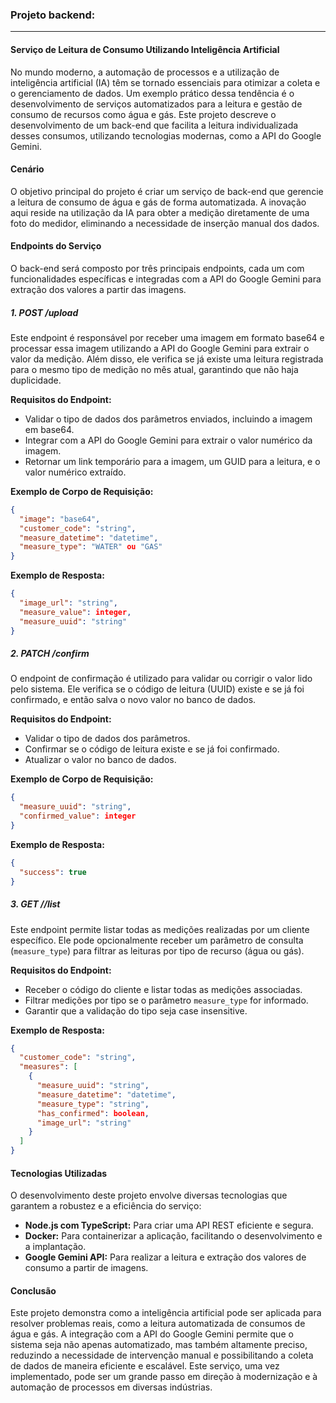 ### Projeto backend: 
----
#### Serviço de Leitura de Consumo Utilizando Inteligência Artificial

No mundo moderno, a automação de processos e a utilização de inteligência artificial (IA) têm se tornado essenciais para otimizar a coleta e o gerenciamento de dados. Um exemplo prático dessa tendência é o desenvolvimento de serviços automatizados para a leitura e gestão de consumo de recursos como água e gás. Este projeto descreve o desenvolvimento de um back-end que facilita a leitura individualizada desses consumos, utilizando tecnologias modernas, como a API do Google Gemini.

#### Cenário

O objetivo principal do projeto é criar um serviço de back-end que gerencie a leitura de consumo de água e gás de forma automatizada. A inovação aqui reside na utilização da IA para obter a medição diretamente de uma foto do medidor, eliminando a necessidade de inserção manual dos dados.

#### Endpoints do Serviço

O back-end será composto por três principais endpoints, cada um com funcionalidades específicas e integradas com a API do Google Gemini para extração dos valores a partir das imagens.

##### 1. POST /upload

Este endpoint é responsável por receber uma imagem em formato base64 e processar essa imagem utilizando a API do Google Gemini para extrair o valor da medição. Além disso, ele verifica se já existe uma leitura registrada para o mesmo tipo de medição no mês atual, garantindo que não haja duplicidade.

**Requisitos do Endpoint:**
- Validar o tipo de dados dos parâmetros enviados, incluindo a imagem em base64.
- Integrar com a API do Google Gemini para extrair o valor numérico da imagem.
- Retornar um link temporário para a imagem, um GUID para a leitura, e o valor numérico extraído.

**Exemplo de Corpo de Requisição:**
```json
{
  "image": "base64",
  "customer_code": "string",
  "measure_datetime": "datetime",
  "measure_type": "WATER" ou "GAS"
}
```

**Exemplo de Resposta:**
```json
{
  "image_url": "string",
  "measure_value": integer,
  "measure_uuid": "string"
}
```

##### 2. PATCH /confirm

O endpoint de confirmação é utilizado para validar ou corrigir o valor lido pelo sistema. Ele verifica se o código de leitura (UUID) existe e se já foi confirmado, e então salva o novo valor no banco de dados.

**Requisitos do Endpoint:**
- Validar o tipo de dados dos parâmetros.
- Confirmar se o código de leitura existe e se já foi confirmado.
- Atualizar o valor no banco de dados.

**Exemplo de Corpo de Requisição:**
```json
{
  "measure_uuid": "string",
  "confirmed_value": integer
}
```

**Exemplo de Resposta:**
```json
{
  "success": true
}
```

##### 3. GET /<customer code>/list

Este endpoint permite listar todas as medições realizadas por um cliente específico. Ele pode opcionalmente receber um parâmetro de consulta (`measure_type`) para filtrar as leituras por tipo de recurso (água ou gás).

**Requisitos do Endpoint:**
- Receber o código do cliente e listar todas as medições associadas.
- Filtrar medições por tipo se o parâmetro `measure_type` for informado.
- Garantir que a validação do tipo seja case insensitive.

**Exemplo de Resposta:**
```json
{
  "customer_code": "string",
  "measures": [
    {
      "measure_uuid": "string",
      "measure_datetime": "datetime",
      "measure_type": "string",
      "has_confirmed": boolean,
      "image_url": "string"
    }
  ]
}
```

#### Tecnologias Utilizadas

O desenvolvimento deste projeto envolve diversas tecnologias que garantem a robustez e a eficiência do serviço:

- **Node.js com TypeScript:** Para criar uma API REST eficiente e segura.
- **Docker:** Para containerizar a aplicação, facilitando o desenvolvimento e a implantação.
- **Google Gemini API:** Para realizar a leitura e extração dos valores de consumo a partir de imagens.

#### Conclusão

Este projeto demonstra como a inteligência artificial pode ser aplicada para resolver problemas reais, como a leitura automatizada de consumos de água e gás. A integração com a API do Google Gemini permite que o sistema seja não apenas automatizado, mas também altamente preciso, reduzindo a necessidade de intervenção manual e possibilitando a coleta de dados de maneira eficiente e escalável. Este serviço, uma vez implementado, pode ser um grande passo em direção à modernização e à automação de processos em diversas indústrias.
